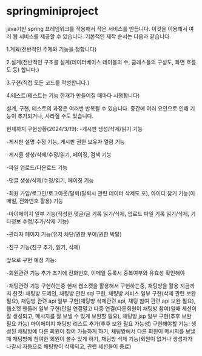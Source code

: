 # springminiproject
java기반 spring 프레임워크를 적용해서 작은 서비스를 만듭니다. 이것을 이용해서 여러 웹 서비스를 제공할 수 있습니다.
기본적인 제작 순서는 다음과 같습니다.


1.계획(전반적인 주제와 기능을 정합니다)

2.설계(전반적인 구조를 설계(데이터베이스 테이블의 수, 클래스들의 구성도, 화면 흐름도 등) 합니다.)

3.구현(직접 모든 코드를 작성합니다.)

4.테스트(테스트는 기능 한개가 만들어질 때마다 시행합니다)


설계, 구현, 테스트의 과정은 여러번 반복될 수 있습니다. 중간에 여러 요인으로 인해 기능이 추가되거나, 사라질 수도 있습니다.



현재까지 구현상황(2024/3/19):
-게시판 생성/삭제/읽기 기능 

-게시판 설명 수정 기능, 게시판 권한 보유자 열람 기능

-게시물 생성/삭제/수정/읽기, 페이징, 검색 기능

-파일 업로드/다운로드 기능

-댓글 생성/삭제/수정/읽기, 페이징 기능

-회원 가입/로그인/로그아웃/탈퇴(탈퇴시 관련 데이터 삭제도 포), 아이디 찾기 기능(이메일, 전화번호 활용) 기능

-마이페이지 일부 기능(작성한 댓글/글 기록 읽기/삭제, 업로드 파일 기록 읽기/삭제, 기타정보 수정/추가/삭제 기능)

-관리자 페이지 기능(유저 차단/권한 부여/권한 박탈)

-친구 기능(친구 추가, 읽기, 삭제)


앞으로 구현 예정 기능:


-회원관련 기능 추가
초기에 전화번호, 이메일 등록시 중복여부와 유효성 확인해야


-채팅관련 기능 구현하는중
현재 웹소켓을 활용해서 구현하는중, 채팅방을 활용
지금까지 한것: 채팅방 도메인, 채팅방 관련 sql 구현, 채팅방 서비스 일부 구현(삭제 관련 보완 필요), 채팅방 관련 api 일부 구현(채팅방 삭제관련 api, 채팅 참여 관련 api 보완 필요), 웹소켓 핸들러 일부 구현(단일 연결말고 다중 연결(다른회원이 채팅방 참여)일때 세션이 잘 생성되고, 메시지를 잘 보낼 수 있게 보완할 필요), 채팅방 jsp 일부 구현(추후 보완 필요 가능)
마이페이지 채팅방 리스트 추가(추후 보완 필요 가능성)
구현해야할 기능: 생성된 채팅방에 다른 회원이 참여 가능하게 하기, 채팅방에서 다른 회원이 메시지를 보낼때 채팅방에 참여한 회원이 볼수 있게 하기, 채팅방 삭제 기능(회원이 없거나 생성자가 나갈시 자동으로 채팅방이 삭제되고, 관련 세션들이 종료)

